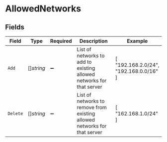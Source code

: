 # AllowedNetworks


## Fields

| Field                                                                     | Type                                                                      | Required                                                                  | Description                                                               | Example                                                                   |
| ------------------------------------------------------------------------- | ------------------------------------------------------------------------- | ------------------------------------------------------------------------- | ------------------------------------------------------------------------- | ------------------------------------------------------------------------- |
| `Add`                                                                     | []*string*                                                                | :heavy_minus_sign:                                                        | List of networks to add to existing allowed networks for that server      | [<br/>"192.168.2.0/24",<br/>"192.168.0.0/16"<br/>]                        |
| `Delete`                                                                  | []*string*                                                                | :heavy_minus_sign:                                                        | List of networks to remove from existing allowed networks for that server | [<br/>"162.168.1.0/24"<br/>]                                              |